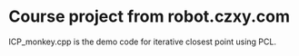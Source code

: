 # Course project from robot.czxy.com

ICP_monkey.cpp is the demo code for iterative closest point using PCL.
